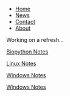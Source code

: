 <body>
<ul>
<li><a href="#home">Home</a></li>
<li><a href="#news">News</a></li>
<li><a href="#contact">Contact</a></li>
<li><a href="#about">About</a></li>
</ul>
<p>Working on a refresh...</p>
<p><a href="/pages/notes_biopython">Biopython Notes</a></p>
<p><a href="/pages/notes_linux">Linux Notes</a></p>
<p><a href="/pages/notes_windows">Windows Notes</a></p>
<p><a href="/pages/notes_python">Windows Notes</a></p>
</body>

<!---
[Windows Notes](https://svalqui.github.io/pages/notes_windows)
-->
